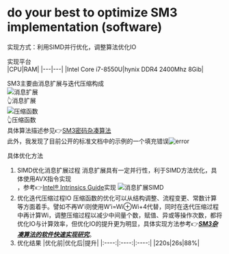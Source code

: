 # do your best to optimize SM3 implementation (software)

实现方式：利用SIMD并行优化，调整算法优化IO

实现平台<br>
|CPU|RAM|
|---|---|
|Intel Core i7-8550U|hynix DDR4 2400Mhz 8Gib|

SM3主要由消息扩展与迭代压缩构成<br>
![消息扩展](https://github.com/Star-Leeee/homework-group-120/assets/139939885/c8b83aaa-6355-439d-ad48-98138f0979d6)<br>👆消息扩展<br>
![压缩函数](https://github.com/Star-Leeee/homework-group-120/assets/139939885/b2e0e63f-3503-444c-821f-223085e09973)<br>👆压缩函数<br>
具体算法描述参见👉[SM3密码杂凑算法](https://www.oscca.gov.cn/sca/xxgk/2010-12/17/1002389/files/302a3ada057c4a73830536d03e683110.pdf)<br>
此外，我发现了目前公开的标准文档中的示例的一个填充错误![error](https://github.com/Star-Leeee/homework-group-120/assets/139939885/f17ab89e-a2f9-4394-ab31-a1621b28fbbb)


具体优化方法<br>
1. SIMD优化消息扩展过程
消息扩展具有一定并行性，利于SIMD方法优化，具体使用AVX指令实现<br>，参考👉[Intel® Intrinsics Guide](https://www.intel.com/content/www/us/en/docs/intrinsics-guide/index.html)实现
![消息扩展SIMD](https://github.com/Star-Leeee/homework-group-120/assets/139939885/7d137ab7-7d51-4f66-a3d1-4436c5f606cf)
3. 优化迭代压缩过程IO
压缩函数的优化可以从结构调整、流程变更、常数计算等方面着手。譬如不再W′i则使用W′i=Wi⊕Wi+4代替，同时在迭代压缩过程中再计算Wi，调整压缩过程以减少中间量个数，赋值、异或等操作次数，都将优化IO与计算效率，但优化IO的提升更为明显，具体实现方法参考👉[***SM3杂凑算法的软件快速实现研究***](http://html.rhhz.net/tis/html/20150620.htm#outline_anchor_15)。
4. 优化结果
    |优化前|优化后|提升|
    |:----:|:----:|:----:|
    |220s|26s|88%|
